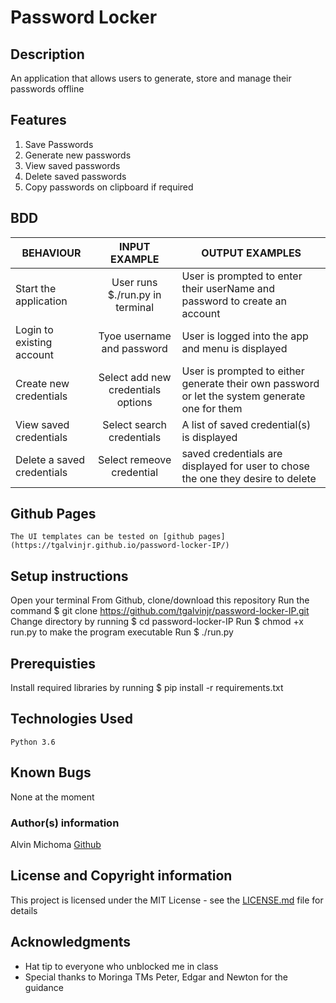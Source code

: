 # Password Locker

## Description

An application that allows users to generate, store and manage their passwords offline

## Features
1. Save Passwords
2. Generate new passwords
3. View saved passwords
4. Delete saved passwords
5. Copy passwords on clipboard if required



## BDD
| BEHAVIOUR                            | INPUT EXAMPLE                           | OUTPUT EXAMPLES       |
|--------------------------------------|:------------------------------------:|--------------------------|
|Start the application | User runs $./run.py in terminal|User is prompted to enter their userName and password to create an account|
|Login to existing account | Tyoe username and password | User is logged into the app and menu is displayed |
|Create new credentials | Select add new credentials options | User is prompted to either generate their own password or let the system generate one for them |
|View saved credentials |Select search credentials | A list of saved credential(s) is displayed |
|Delete a saved credentials | Select remeove credential | saved credentials are displayed for user to chose the one they desire to delete |

## Github Pages
    The UI templates can be tested on [github pages](https://tgalvinjr.github.io/password-locker-IP/)
    
## Setup instructions
Open your terminal 
From Github, clone/download this repository 
Run the command $ git clone https://github.com/tgalvinjr/password-locker-IP.git
Change directory by running $ cd password-locker-IP
Run $ chmod +x run.py to make the program executable
Run $ ./run.py

## Prerequisties 
Install required libraries by running $ pip install -r requirements.txt



## Technologies Used
`Python 3.6`

## Known Bugs
None at the moment

### Author(s) information
Alvin Michoma
[Github](https://github.com/tgalvinjr)

## License and Copyright information
This project is licensed under the MIT License - see the [LICENSE.md](https://github.com/tgalvinjr/password-locker-IP/blob/master/LICENSE) file for details

## Acknowledgments
- Hat tip to everyone who unblocked me in class
- Special thanks to Moringa TMs Peter, Edgar and Newton for the guidance 
